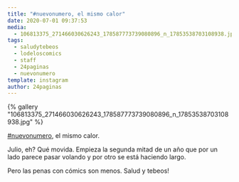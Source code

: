 ```yaml
---
title: "#nuevonumero, el mismo calor"
date: 2020-07-01 09:37:53
media: 
  - 106813375_271466030626243_178587773739080896_n_17853538703108938.jpg
tags: 
  - saludytebeos
  - lodeloscomics
  - staff
  - 24paginas
  - nuevonumero
template: instagram
author: 24paginas
---
```


{% gallery "106813375_271466030626243_178587773739080896_n_17853538703108938.jpg" %}

[#nuevonumero](/etiquetas/nuevonumero), el mismo calor.

Julio, eh? Qué movida. Empieza la segunda mitad de un año que por un lado parece pasar volando y por otro se está haciendo largo.

Pero las penas con cómics son menos. Salud y tebeos!

